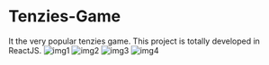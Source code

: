 # Tenzies-Game
It the very popular tenzies game.
This project is totally developed in ReactJS.
![img1](https://user-images.githubusercontent.com/89134802/184553929-6f14b448-c424-42be-890e-3972adc49646.JPG)
![img2](https://user-images.githubusercontent.com/89134802/184553931-c2b7af31-42f3-40c8-a22b-149480d340f0.JPG)
![img3](https://user-images.githubusercontent.com/89134802/184553932-7e2b3706-fb44-45bf-996e-f8c4e93e0a9f.JPG)
![img4](https://user-images.githubusercontent.com/89134802/184553934-d26837c1-b4ff-4330-915a-8aba3fd4b27b.JPG)

